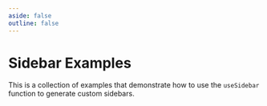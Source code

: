 ```yaml
---
aside: false
outline: false
---
```


<script setup>
import { examples } from '../sidebars'

const list = examples.map(example => {
return `<ul><li><a href="/sidebar-examples/${example.slug}">${example.label}</a></li></ul>`
}).join('\n')
</script>

# Sidebar Examples

This is a collection of examples that demonstrate how to use the `useSidebar` function to generate custom sidebars.

<div v-html="list"></div>
